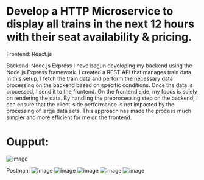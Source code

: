 # Develop a HTTP Microservice to display all trains in the next 12 hours with their seat availability & pricing.


Frontend: React.js

Backend: Node.js Express
I have begun developing my backend using the Node.js Express framework. I created a REST API that manages train data. In this setup, I fetch the train data and perform the necessary data processing on the backend based on specific conditions. Once the data is processed, I send it to the frontend. On the frontend side, my focus is solely on rendering the data. By handling the preprocessing step on the backend, I can ensure that the client-side performance is not impacted by the processing of large data sets. This approach has made the process much simpler and more efficient for me on the frontend.


# Oupput:
![image](https://github.com/Ayon-SSP/Train/assets/80549753/cab5ff7f-5faf-432a-ae0d-c9f3df10a935)

Postman:
![image](https://github.com/Ayon-SSP/Train/assets/80549753/2bcd2544-f43d-471a-8c27-abb79b7c9f04)
![image](https://github.com/Ayon-SSP/Train/assets/80549753/b5489c48-660d-4532-ad56-18556373c773)
![image](https://github.com/Ayon-SSP/Train/assets/80549753/34541628-731f-4c26-a6fb-b0df09c5436c)
![image](https://github.com/Ayon-SSP/Train/assets/80549753/fde39375-bc5b-4904-82b0-5f9f285b377d)
![image](https://github.com/Ayon-SSP/Train/assets/80549753/08aec03c-a1b4-49ff-93e9-4bb21cb7b130)
